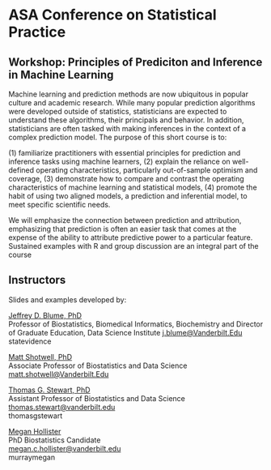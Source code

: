 # ASA Conference on Statistical Practice
## Workshop: Principles of Prediciton and Inference in Machine Learning 

Machine learning and prediction methods are now ubiquitous in popular culture and academic research. While many popular prediction algorithms were developed outside of statistics, statisticians are expected to understand these algorithms, their principals and behavior. In addition, statisticians are often tasked with making inferences in the context of a complex prediction model. The purpose of this short course is to:

(1)	familiarize practitioners with essential principles for prediction and inference tasks using machine learners, 
(2)	explain the reliance on well-defined operating characteristics, particularly out-of-sample optimism and coverage,
(3)	demonstrate how to compare and contrast the operating characteristics of machine learning and statistical models,
(4)	promote the habit of using two aligned models, a prediction and inferential model, to meet specific scientific needs. 

We will emphasize the connection between prediction and attribution, emphasizing that prediction is often an easier task that comes at the expense of the ability to attribute predictive power to a particular feature. Sustained examples with R and group discussion are an integral part of the course

## Instructors

Slides and examples developed by:

[Jeffrey D. Blume, PhD](http://biostat.app.vumc.org/wiki/Main/ThomasStewart)  
Professor of Biostatistics, Biomedical Informatics, Biochemistry and Director of Graduate Education, Data Science Institute
<i class="fas fa-envelope"></i> j.blume@Vanderbilt.Edu  
<i class="fab fa-github-square"></i> statevidence

[Matt Shotwell, PhD](http://biostat.app.vumc.org/wiki/Main/ThomasStewart)  
Associate Professor of Biostatistics and Data Science
<i class="fas fa-envelope"></i> matt.shotwell@Vanderbilt.Edu

[Thomas G. Stewart, PhD](http://biostat.app.vumc.org/wiki/Main/ThomasStewart)  
Assistant Professor of Biostatistics and Data Science
<i class="fas fa-envelope"></i> thomas.stewart@vanderbilt.edu  
<i class="fab fa-github-square"></i> thomasgstewart

[Megan Hollister](https://www.vanderbilt.edu/biostatistics-graduate/cpt/people/megan-hollister/)  
PhD Biostatistics Candidate  
<i class="fas fa-envelope"></i> megan.c.hollister@vanderbilt.edu  
<i class="fab fa-github-square"></i> murraymegan

